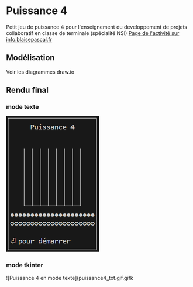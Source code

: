 # Puissance 4
Petit jeu de puissance 4 pour l'enseignement du developpement de projets collaboratif en classe de terminale (spécialité NSI)
[Page de l'activité sur info.blaisepascal.fr](https://info.blaisepascal.fr/prj-puissance-4/)

## Modélisation
Voir les diagrammes draw.io

## Rendu final
### mode texte
![Puissance 4 en mode texte](puissance4_txt.gif.gif )
### mode tkinter
![Puissance 4 en mode texte](puissance4_txt.gif.gifk
